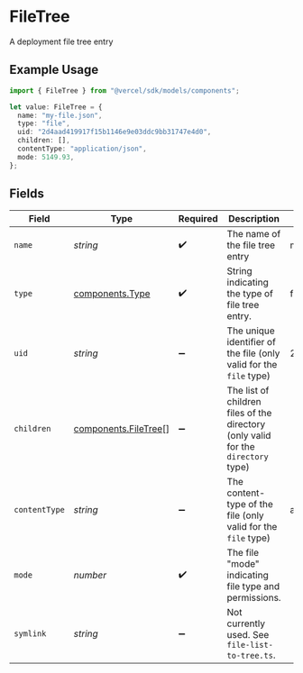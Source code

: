 # FileTree

A deployment file tree entry

## Example Usage

```typescript
import { FileTree } from "@vercel/sdk/models/components";

let value: FileTree = {
  name: "my-file.json",
  type: "file",
  uid: "2d4aad419917f15b1146e9e03ddc9bb31747e4d0",
  children: [],
  contentType: "application/json",
  mode: 5149.93,
};
```

## Fields

| Field                                                                             | Type                                                                              | Required                                                                          | Description                                                                       | Example                                                                           |
| --------------------------------------------------------------------------------- | --------------------------------------------------------------------------------- | --------------------------------------------------------------------------------- | --------------------------------------------------------------------------------- | --------------------------------------------------------------------------------- |
| `name`                                                                            | *string*                                                                          | :heavy_check_mark:                                                                | The name of the file tree entry                                                   | my-file.json                                                                      |
| `type`                                                                            | [components.Type](../../models/components/type.md)                                | :heavy_check_mark:                                                                | String indicating the type of file tree entry.                                    | file                                                                              |
| `uid`                                                                             | *string*                                                                          | :heavy_minus_sign:                                                                | The unique identifier of the file (only valid for the `file` type)                | 2d4aad419917f15b1146e9e03ddc9bb31747e4d0                                          |
| `children`                                                                        | [components.FileTree](../../models/components/filetree.md)[]                      | :heavy_minus_sign:                                                                | The list of children files of the directory (only valid for the `directory` type) |                                                                                   |
| `contentType`                                                                     | *string*                                                                          | :heavy_minus_sign:                                                                | The content-type of the file (only valid for the `file` type)                     | application/json                                                                  |
| `mode`                                                                            | *number*                                                                          | :heavy_check_mark:                                                                | The file "mode" indicating file type and permissions.                             |                                                                                   |
| `symlink`                                                                         | *string*                                                                          | :heavy_minus_sign:                                                                | Not currently used. See `file-list-to-tree.ts`.                                   |                                                                                   |